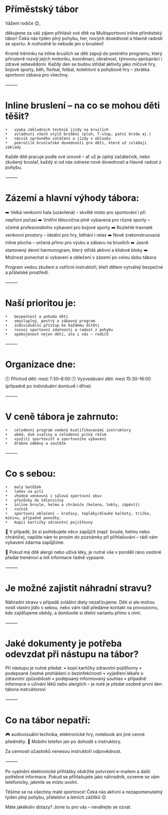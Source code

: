 # Příměstský tábor
Vážení rodiče 😊,

děkujeme za váš zájem přihlásit své dítě na Multisportovní inline příměstský tábor!
Čeká nás týden plný pohybu, her, nových dovedností a hlavně radosti ze sportu. A rozhodně to nebude jen o bruslení!

Kromě tréninku na inline bruslích se děti zapojí do pestrého programu, který přirozeně rozvíjí jejich motoriku, koordinaci, obratnost, týmovou spolupráci i zdravé sebevědomí.
Každý den se budou střídat aktivity jako míčové hry, bojové sporty, běh, florbal, fotbal, kolektivní a pohybové hry – zkrátka sportovní zábava pro všechny.

⸻

# Inline bruslení – na co se mohou děti těšit?
	•	výuka základních technik jízdy na bruslích
	•	zvládnutí všech stylů brzdění (pluh, T-stop, patní brzda aj.)
	•	nácvik správného zatáčení a jízdy v oblouku
	•	pokročilé bruslařské dovednosti pro děti, které už zvládají základy

Každé dítě pracuje podle své úrovně – ať už je úplný začátečník, nebo zkušený bruslař, každý si od nás odnese nové dovednosti a hlavně radost z pohybu.

⸻

# Zázemí a hlavní výhody tábora:

➡️ Velká venkovní hala (uzavřená) – skvělé místo pro sportování i při nepřízni počasí
➡️ Vnitřní tělocvična plně vybavená pro různé sporty – včetně profesionálního vybavení pro bojové sporty
➡️ Rozlehlé travnaté venkovní prostory – ideální pro hry, běhání i relax
➡️ Nově zrekonstruovaná inline plocha – určená přímo pro výuku a zábavu na bruslích
➡️ Jasně stanovený denní harmonogram, který střídá aktivní a klidové bloky
➡️ Možnost ponechat si vybavení a oblečení v zázemí po celou dobu tábora

Program vedou zkušení a vstřícní instruktoři, kteří dětem vytvářejí bezpečné a přátelské prostředí.

⸻

# Naší prioritou je:
	•	bezpečnost a pohoda dětí
	•	smysluplný, pestrý a zábavný program
	•	individuální přístup ke každému dítěti
	•	rozvoj sportovní zdatnosti a radost z pohybu
	•	spokojenost nejen dětí, ale i vás – rodičů

⸻

# Organizace dne:

🕗 Příchod dětí: mezi 7:30–8:00
🕓 Vyzvedávání dětí: mezi 15:30–16:00
(případně po individuální domluvě i dříve)

⸻

# V ceně tábora je zahrnuto:
	•	celodenní program vedený kvalifikovanými instruktory
	•	oběd, dvě svačiny a celodenní pitný režim
	•	využití sportovišť a sportovního vybavení
	•	drobné odměny a soutěže

⸻

# Co s sebou:
	•	malý batůžek
	•	lahev na pití
	•	vhodná venkovní i sálová sportovní obuv
	•	přezůvky do tělocvičny 
	•	inline brusle, helmu a chrániče (kolena, lokty, zápěstí)
	•	ručník
	•	sportovní oblečení – kraťasy, tepláky/dlouhé kalhoty, trička, mikinu, případně ponožky.
	•	kopii kartičky zdravotní pojišťovny

🔸 V případě, že si potřebujete něco zapůjčit (např. brusle, helmu nebo chrániče), napište nám to prosím do poznámky při přihlašování – rádi vám vybavení zdarma zapůjčíme.

🔸 Pokud má dítě alergii nebo užívá léky, je nutné vše v pondělí ráno osobně předat trenérovi a mít informace řádně vypsané.

⸻

# Je možné zajistit náhradní stravu?

Náhradní stravu v případě zvláštní diety nezařizujeme.
Děti si ale mohou nosit vlastní jídlo s sebou, nebo vám rádi předáme kontakt na provozovnu, kde zajišťujeme obědy, a domluvíte si dietní variantu přímo s nimi.

⸻

# Jaké dokumenty je potřeba odevzdat při nástupu na tábor?

Při nástupu je nutné předat:
	•	kopii kartičky zdravotní pojišťovny
	•	podepsané čestné prohlášení o bezinfekčnosti
	•	vyjádření lékaře o zdravotní způsobilosti
	•	podepsaný informovaný souhlas 
	•	případně informace o užívání léků nebo alergiích – je nuté je předat osobně první den tábora instruktorovi

⸻

# Co na tábor nepatří:

🎮 audiovizuální technika, elektronické hry, notebook ani jiné cenné předměty.
📱 Mobilní telefon jen po dohodě s instruktory.

Za cennosti účastníků nenesou instruktoři odpovědnost.

⸻

Po vyplnění elektronické přihlášky obdržíte potvrzení e-mailem a další potřebné informace. Pokud se přihlašujete jako náhradník, ozveme se vám telefonicky, jakmile se místo uvolní.

Těšíme se na všechny malé sportovce!
Čeká nás aktivní a nezapomenutelný týden plný pohybu, přátelství a letních zážitků 😊

Máte jakékoliv dotazy? Jsme tu pro vás – neváhejte se ozvat.

